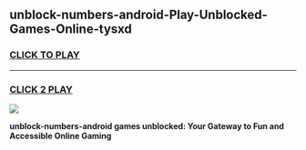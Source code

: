 
## unblock-numbers-android-Play-Unblocked-Games-Online-tysxd
<h3>
<a href="https://premium76.site?title=unblock-numbers-android&ref=25A">CLICK TO PLAY</a></h3>
<hr>

<h3>
<a href="https://premium76.site?title=unblock-numbers-android&ref=25A">CLICK 2 PLAY</a>
  
</h3>

<a href="https://premium76.site?title=unblock-numbers-android&ref=25A"><img src="https://clearcache.store/games.png"></a>


**unblock-numbers-android games unblocked: Your Gateway to Fun and Accessible Online Gaming**
